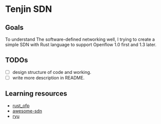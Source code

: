 # Tenjin SDN 

## Goals

To understand  The software-defined networking well, I trying to create a simple SDN with Rust language  to support Openflow 1.0 first and 1.3 later.

## TODOs

- [ ] design structure of code and working.
- [ ] write more description in README.

## Learning resources

- [rust_ofp](https://github.com/baxtersa/rust_ofp)
- [awesome-sdn](https://github.com/sdnds-tw/awesome-sdn)
- [ryu](https://github.com/faucetsdn/ryu)